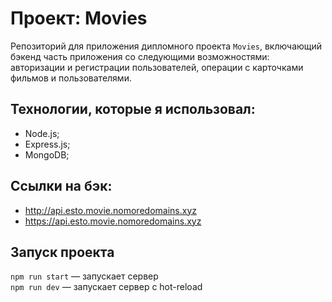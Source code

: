 # Проект: Movies
Репозиторий для приложения дипломного проекта `Movies`, включающий бэкенд часть приложения со следующими возможностями: авторизации и регистрации пользователей, операции с карточками фильмов и пользователями.

## Технологии, которые я использовал:
* Node.js;
* Express.js;
* MongoDB;

## Ссылки на бэк:
* http://api.esto.movie.nomoredomains.xyz
* https://api.esto.movie.nomoredomains.xyz


## Запуск проекта

`npm run start` — запускает сервер   
`npm run dev` — запускает сервер с hot-reload
